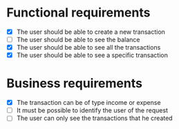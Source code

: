 # Functional requirements

- [x] The user should be able to create a new transaction
- [ ] The user should be able to see the balance
- [x] The user should be able to see all the transactions
- [x] The user should be able to see a specific transaction

# Business requirements

- [x] The transaction can be of type income or expense
- [ ] It must be possible to identify the user of the request
- [ ] The user can only see the transactions that he created